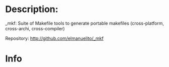 # Description:
_mkf:
Suite of Makefile tools to generate portable makefiles (cross-platform, cross-archi, cross-compiler)

Repository:
    http://github.com/elmanuelito/_mkf

# Info

